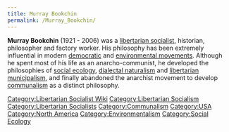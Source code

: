 ```yaml
---
title: Murray Bookchin
permalink: /Murray_Bookchin/
---
```


**Murray Bookchin** (1921 - 2006) was a [libertarian
socialist](List_of_Libertarian_Socialists "wikilink"), historian,
philosopher and factory worker. His philosophy has been extremely
influential in modern [democratic](Democratic_Assembly "wikilink") and
[environmental movements](Environmentalism "wikilink"). Although he
spent most of his life as an anarcho-communist, he developed the
philosophies of [social ecology](Social_Ecology "wikilink"), [dialectal
naturalism](Dialectical_Naturalism "wikilink") and [libertarian
municipalism](Libertarian_Municipalism "wikilink"), and finally
abandoned the anarchist movement to develop
[communalism](communalism "wikilink") as a distinct philosophy.

[Category:Libertarian Socialist
Wiki](Category:Libertarian_Socialist_Wiki "wikilink")
[Category:Libertarian
Socialism](Category:Libertarian_Socialism "wikilink")
[Category:Libertarian
Socialists](Category:Libertarian_Socialists "wikilink")
[Category:Communalism](Category:Communalism "wikilink")
[Category:USA](Category:USA "wikilink") [Category:North
America](Category:North_America "wikilink")
[Category:Environmentalism](Category:Environmentalism "wikilink")
[Category:Social Ecology](Category:Social_Ecology "wikilink")
